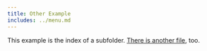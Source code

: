 ```yaml
---
title: Other Example
includes: ../menu.md
---
```


This example is the index of a subfolder. [There is another file](?i=example2), too.
